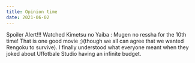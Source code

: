 ```yaml
---
title: Opinion time
date: 2021-06-02
---
```

Spoiler Alert!!!
Watched Kimetsu no Yaiba : Mugen no ressha for the 10th time! That is one good movie ;)(though we all can agree that we wanted Rengoku to survive).
I finally understood what everyone meant when they joked about Uffotbale Studio having an infinite budget.
